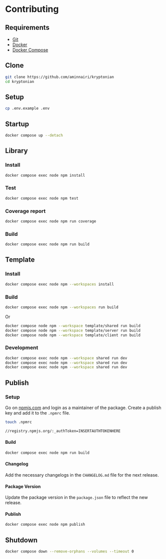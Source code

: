 # Contributing

## Requirements

- [Git](https://git-scm.com/)
- [Docker](https://www.docker.com/)
- [Docker Compose](https://docs.docker.com/compose/)

## Clone

```bash
git clone https://github.com/aminnairi/kryptonian
cd kryptonian
```

## Setup

```bash
cp .env.example .env
```

## Startup

```bash
docker compose up --detach
```

## Library

### Install

```bash
docker compose exec node npm install
```

### Test

```bash
docker compose exec node npm test
```

### Coverage report

```bash
docker compose exec node npm run coverage
```

### Build

```bash
docker compose exec node npm run build
```

## Template

### Install

```bash
docker compose exec node npm --workspaces install
```

### Build

```bash
docker compose exec node npm --workspaces run build
```

Or

```bash
docker compose node npm --workspace template/shared run build
docker compose node npm --workspace template/server run build
docker compose node npm --workspace template/client run build
```

### Development

```bash
docker compose exec node npm --workspace shared run dev
docker compose exec node npm --workspace shared run dev
docker compose exec node npm --workspace shared run dev
```

## Publish

### Setup

Go on [npmjs.com](https://www.npmjs.com/) and login as a maintainer of the package. Create a publish key and add it to the `.npmrc` file.

```bash
touch .npmrc
```

```bash
//registry.npmjs.org/:_authToken=INSERTAUTHTOKENHERE
```

#### Build

```bash
docker compose exec node npm run build
```

#### Changelog

Add the necessary changelogs in the `CHANGELOG.md` file for the next release.

#### Package Version

Update the package version in the `package.json` file to reflect the new release.

#### Publish

```bash
docker compose exec node npm publish
```

## Shutdown

```bash
docker compose down --remove-orphans --volumes --timeout 0
```
